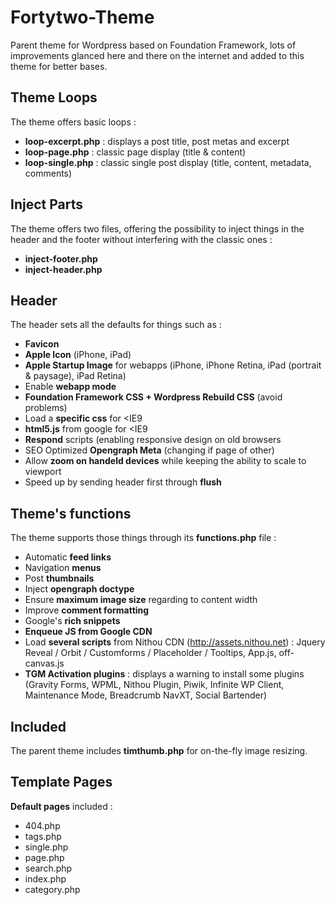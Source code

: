 Fortytwo-Theme
==============

Parent theme for Wordpress based on Foundation Framework, lots of improvements glanced here and there on the internet and added to this theme for better bases.

Theme Loops
-----------

The theme offers basic loops :
+ **loop-excerpt.php** : displays a post title, post metas and excerpt
+ **loop-page.php** : classic page display (title & content)
+ **loop-single.php** : classic single post display (title, content, metadata, comments)

Inject Parts
------------

The theme offers two files, offering the possibility to inject things in the header and the footer without interfering with the classic ones :
+ **inject-footer.php**
+ **inject-header.php**

Header
------

The header sets all the defaults for things such as :
+ **Favicon**
+ **Apple Icon** (iPhone, iPad)
+ **Apple Startup Image** for webapps (iPhone, iPhone Retina, iPad (portrait & paysage), iPad Retina)
+ Enable **webapp mode**
+ **Foundation Framework CSS + Wordpress Rebuild CSS** (avoid problems)
+ Load a **specific css** for <IE9
+ **html5.js** from google for <IE9
+ **Respond** scripts (enabling responsive design on old browsers
+ SEO Optimized **Opengraph Meta** (changing if page of other)
+ Allow **zoom on handeld devices** while keeping the ability to scale to viewport
+ Speed up by sending header first through **flush**

Theme's functions
-----------------
The theme supports those things through its **functions.php** file :
+ Automatic **feed links**
+ Navigation **menus**
+ Post **thumbnails**
+ Inject **opengraph doctype**
+ Ensure **maximum image size** regarding to content width
+ Improve **comment formatting**
+ Google's **rich snippets**
+ **Enqueue JS from Google CDN**
+ Load **several scripts** from Nithou CDN (http://assets.nithou.net) : Jquery Reveal / Orbit / Customforms / Placeholder / Tooltips, App.js, off-canvas.js
+ **TGM Activation plugins** : displays a warning to install some plugins (Gravity Forms, WPML, Nithou Plugin, Piwik, Infinite WP Client, Maintenance Mode, Breadcrumb NavXT, Social Bartender)

Included
--------
The parent theme includes **timthumb.php** for on-the-fly image resizing.

Template Pages
--------------
**Default pages** included :
+ 404.php
+ tags.php
+ single.php
+ page.php
+ search.php
+ index.php
+ category.php
